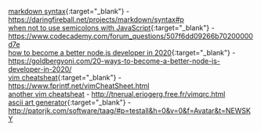 [markdown syntax](https://daringfireball.net/projects/markdown/syntax#p){:target="_blank"} - https://daringfireball.net/projects/markdown/syntax#p  
[when not to use semicolons with JavaScript](https://www.codecademy.com/forum_questions/507f6dd09266b70200000d7e){:target="_blank"} - https://www.codecademy.com/forum_questions/507f6dd09266b70200000d7e  
[how to become a better node.js developer in 2020](https://goldbergyoni.com/20-ways-to-become-a-better-node-js-developer-in-2020/){:target="_blank"} - https://goldbergyoni.com/20-ways-to-become-a-better-node-js-developer-in-2020/  
[vim cheatsheat](https://www.fprintf.net/vimCheatSheet.html){:target="_blank"} - https://www.fprintf.net/vimCheatSheet.html  
[another vim cheatsheat](http://tnerual.eriogerg.free.fr/vim{:target="_blank"}qrc.html) - http://tnerual.eriogerg.free.fr/vimqrc.html  
[ascii art generator](http://patorjk.com/software/taag/#p=testall&h=0&v=0&f=Avatar&t=NEWSKY){:target="_blank"} - http://patorjk.com/software/taag/#p=testall&h=0&v=0&f=Avatar&t=NEWSKY

